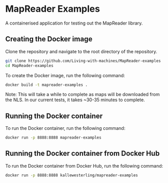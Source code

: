 # MapReader Examples

A containerised application for testing out the MapReader library.

## Creating the Docker image

Clone the repository and navigate to the root directory of the repository.

```bash
git clone https://github.com/Living-with-machines/MapReader-examples
cd MapReader-examples
```

To create the Docker image, run the following command:

```bash
docker build -t mapreader-examples .
```

Note: This will take a while to complete as maps will be downloaded from the
NLS. In our current tests, it takes ~30-35 minutes to complete.

## Running the Docker container

To run the Docker container, run the following command:

```bash
docker run -p 8888:8888 mapreader-examples
```

## Running the Docker container from Docker Hub

To run the Docker container from Docker Hub, run the following command:

```bash
docker run -p 8888:8888 kallewesterling/mapreader-examples
```
